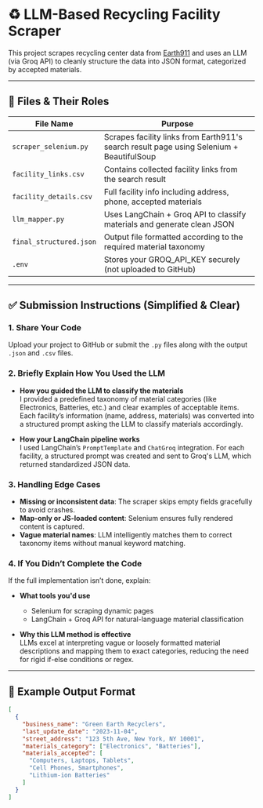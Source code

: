 # ♻️ LLM-Based Recycling Facility Scraper

This project scrapes recycling center data from [Earth911](https://search.earth911.com/) and uses an LLM (via Groq API) to cleanly structure the data into JSON format, categorized by accepted materials.

---

## 🧾 Files & Their Roles

| File Name              | Purpose |
|------------------------|---------|
| `scraper_selenium.py` | Scrapes facility links from Earth911's search result page using Selenium + BeautifulSoup |
| `facility_links.csv`  | Contains collected facility links from the search result |
| `facility_details.csv`| Full facility info including address, phone, accepted materials |
| `llm_mapper.py`       | Uses LangChain + Groq API to classify materials and generate clean JSON |
| `final_structured.json` | Output file formatted according to the required material taxonomy |
| `.env`                | Stores your GROQ_API_KEY securely (not uploaded to GitHub) |

---

## ✅ Submission Instructions (Simplified & Clear)

### 1. Share Your Code
Upload your project to GitHub or submit the `.py` files along with the output `.json` and `.csv` files.

### 2. Briefly Explain How You Used the LLM
- **How you guided the LLM to classify the materials**  
  I provided a predefined taxonomy of material categories (like Electronics, Batteries, etc.) and clear examples of acceptable items. Each facility’s information (name, address, materials) was converted into a structured prompt asking the LLM to classify materials accordingly.

- **How your LangChain pipeline works**  
  I used LangChain’s `PromptTemplate` and `ChatGroq` integration. For each facility, a structured prompt was created and sent to Groq's LLM, which returned standardized JSON data.

### 3. Handling Edge Cases
- **Missing or inconsistent data**: The scraper skips empty fields gracefully to avoid crashes.
- **Map-only or JS-loaded content**: Selenium ensures fully rendered content is captured.
- **Vague material names**: LLM intelligently matches them to correct taxonomy items without manual keyword matching.

### 4. If You Didn’t Complete the Code
If the full implementation isn’t done, explain:
- **What tools you'd use**  
  - Selenium for scraping dynamic pages  
  - LangChain + Groq API for natural-language material classification  

- **Why this LLM method is effective**  
  LLMs excel at interpreting vague or loosely formatted material descriptions and mapping them to exact categories, reducing the need for rigid if-else conditions or regex.

---

## 🧠 Example Output Format

```json
[
  {
    "business_name": "Green Earth Recyclers",
    "last_update_date": "2023-11-04",
    "street_address": "123 5th Ave, New York, NY 10001",
    "materials_category": ["Electronics", "Batteries"],
    "materials_accepted": [
      "Computers, Laptops, Tablets",
      "Cell Phones, Smartphones",
      "Lithium-ion Batteries"
    ]
  }
]
